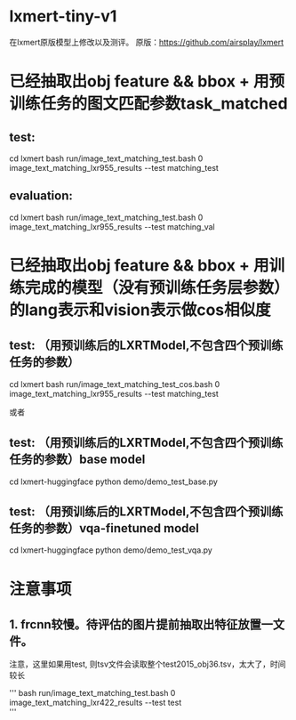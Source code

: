 # lxmert-tiny-v1

在lxmert原版模型上修改以及测评。
原版：https://github.com/airsplay/lxmert

# 已经抽取出obj feature && bbox + 用预训练任务的图文匹配参数task_matched

## test:

cd lxmert
bash run/image_text_matching_test.bash 0 image_text_matching_lxr955_results  --test matching_test

## evaluation: 

cd lxmert
bash run/image_text_matching_test.bash 0 image_text_matching_lxr955_results  --test matching_val

# 已经抽取出obj feature && bbox + 用训练完成的模型（没有预训练任务层参数）的lang表示和vision表示做cos相似度

## test: （用预训练后的LXRTModel,不包含四个预训练任务的参数）
cd lxmert
bash run/image_text_matching_test_cos.bash 0 image_text_matching_lxr955_results  --test matching_test

或者
## test: （用预训练后的LXRTModel,不包含四个预训练任务的参数）base model
cd lxmert-huggingface
python demo/demo_test_base.py 

## test: （用预训练后的LXRTModel,不包含四个预训练任务的参数）vqa-finetuned model
cd lxmert-huggingface
python demo/demo_test_vqa.py 


# 注意事项

## 1. frcnn较慢。待评估的图片提前抽取出特征放置一文件。

注意，这里如果用test, 则tsv文件会读取整个test2015_obj36.tsv，太大了，时间较长

'''
bash run/image_text_matching_test.bash 0 image_text_matching_lxr422_results  --test test    
'''
